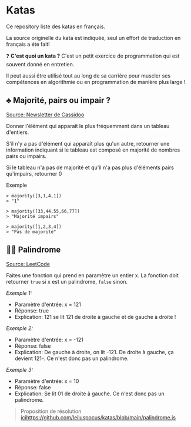 # Katas

Ce repository liste des katas en français. 

La source originelle du kata est indiquée, seul un effort de traduction en français a été fait!

❓ **C'est quoi un kata ?**
C'est un petit exercice de programmation qui est souvent donné en entretien. 

Il peut aussi être utilisé tout au long de sa carrière pour muscler ses compétences en algorithmie ou en programmation de manière plus large ! 


## ♣️ Majorité, pairs ou impair ?

[Source: Newsletter de Cassidoo 
](https://cassidoo.co/)

Donner l'élément qui apparaît le plus fréquemment dans un tableau d'entiers.

S'il n'y a pas d'élément qui apparaît plus qu'un autre, retourner une information indiquant si le tableau est composé en majorité de nombres pairs ou impairs. 

Si le tableau n'a pas de majorité et qu'il n'a pas plus d'éléments pairs qu'impairs, retourner 0

Exemple

```
> majority([3,1,4,1])
> "1"

> majority([33,44,55,66,77])
> "Majorité impairs"

> majority([1,2,3,4])
> "Pas de majorité"
```
 
## 🤹‍♀️ Palindrome

[Source: LeetCode](https://leetcode.com/problems/palindrome-number/) 

Faites une fonction qui prend en paramètre un entier x. La fonction doit retourner `true` si x est un palindrome, `false` sinon.  

_Exemple 1:_

- Paramètre d'entrée: x = 121
- Réponse: true
- Explication: 121 se lit 121 de droite à gauche et de gauche à droite !

_Exemple 2:_

- Paramètre d'entrée: x = -121
- Réponse: false
- Explication: De gauche à droite, on lit -121. De droite à gauche, ça devient 121-. Ce n'est donc pas un palindrome.

_Exemple 3:_

- Paramètre d'entrée: x = 10
- Réponse: false
- Explication: Se lit 01 de droite à gauche. Ce n'est donc pas un palindrome.

> Proposition de résolution [ici](https://github.com/leiluspocus/katas/blob/main/palindrome.js)https://github.com/leiluspocus/katas/blob/main/palindrome.js
